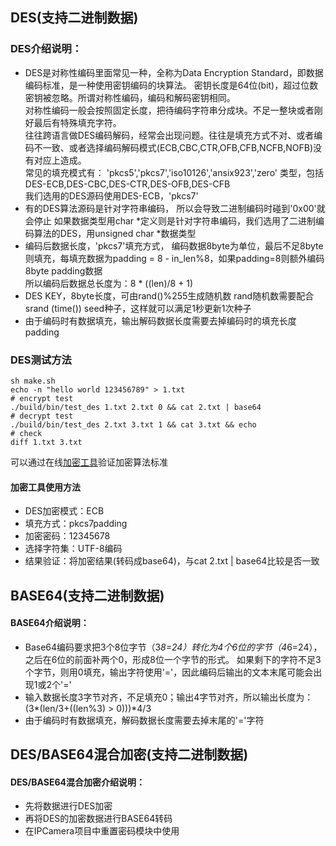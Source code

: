 
## DES(支持二进制数据)
### DES介绍说明：
* DES是对称性编码里面常见一种，全称为Data Encryption Standard，即数据编码标准，是一种使用密钥编码的块算法。
	密钥长度是64位(bit)，超过位数密钥被忽略。所谓对称性编码，编码和解码密钥相同。  
	对称性编码一般会按照固定长度，把待编码字符串分成块。不足一整块或者刚好最后有特殊填充字符。  
	往往跨语言做DES编码解码，经常会出现问题。往往是填充方式不对、或者编码不一致、或者选择编码解码模式(ECB,CBC,CTR,OFB,CFB,NCFB,NOFB)没有对应上造成。  
	常见的填充模式有： 'pkcs5','pkcs7','iso10126','ansix923','zero' 类型，包括DES-ECB,DES-CBC,DES-CTR,DES-OFB,DES-CFB  
	我们选用的DES源码使用DES-ECB，'pkcs7'  
* 有的DES算法源码是针对字符串编码， 所以会导致二进制编码时碰到'0x00'就会停止
	如果数据类型用char *定义则是针对字符串编码，我们选用了二进制编码算法的DES，用unsigned char *数据类型
* 编码后数据长度，'pkcs7'填充方式，
	编码数据8byte为单位，最后不足8byte则填充，每填充数据为padding = 8 - in_len%8，如果padding=8则额外编码8byte padding数据  
	所以编码后数据总长度为：8 * ((len)/8 + 1)
* DES KEY，8byte长度，可由rand()%255生成随机数
	rand随机数需要配合srand (time()) seed种子，这样就可以满足1秒更新1次种子
* 由于编码时有数据填充，输出解码数据长度需要去掉编码时的填充长度padding

### DES测试方法
```
sh make.sh
echo -n "hello world 123456789" > 1.txt 
# encrypt test
./build/bin/test_des 1.txt 2.txt 0 && cat 2.txt | base64
# decrypt test
./build/bin/test_des 2.txt 3.txt 1 && cat 3.txt && echo
# check
diff 1.txt 3.txt
```
可以通过在线[加密工具](http://tool.chacuo.net/cryptdes)验证加密算法标准  
#### 加密工具使用方法
* DES加密模式：ECB  
* 填充方式：pkcs7padding  
* 加密密码：12345678  
* 选择字符集：UTF-8编码  
* 结果验证：将加密结果(转码成base64)，与cat 2.txt | base64比较是否一致  



## BASE64(支持二进制数据)
#### BASE64介绍说明：
* Base64编码要求把3个8位字节（3*8=24）转化为4个6位的字节（4*6=24），之后在6位的前面补两个0，形成8位一个字节的形式。 如果剩下的字符不足3个字节，则用0填充，输出字符使用'='，因此编码后输出的文本末尾可能会出现1或2个'='
* 输入数据长度3字节对齐，不足填充0；输出4字节对齐，所以输出长度为：(3*(len/3+((len%3) > 0)))*4/3
* 由于编码时有数据填充，解码数据长度需要去掉末尾的'='字符


## DES/BASE64混合加密(支持二进制数据)
#### DES/BASE64混合加密介绍说明：
* 先将数据进行DES加密  
* 再将DES的加密数据进行BASE64转码  
* 在IPCamera项目中重置密码模块中使用  

